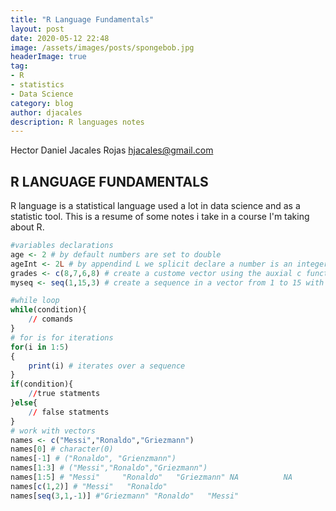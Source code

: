 ```yaml
---
title: "R Language Fundamentals"
layout: post
date: 2020-05-12 22:48
image: /assets/images/posts/spongebob.jpg
headerImage: true
tag:
- R 
- statistics
- Data Science
category: blog
author: djacales
description: R languages notes
---
```


Hector Daniel Jacales Rojas <hjacales@gmail.com>

## R LANGUAGE FUNDAMENTALS

R language is a statistical language used  a lot in data science and as a statistic tool. This is a resume of some notes i take in a course I'm taking about R.

```R
#variables declarations
age <- 2 # by default numbers are set to double
ageInt <- 2L # by appendind L we splicit declare a number is an integer
grades <- c(8,7,6,8) # create a custome vector using the auxial c function
myseq <- seq(1,15,3) # create a sequence in a vector from 1 to 15 with steps of 3

#while loop
while(condition){
    // comands
}
# for is for iterations
for(i in 1:5)
{
    print(i) # iterates over a sequence
}
if(condition){
    //true statments
}else{
    // false statments
}
# work with vectors
names <- c("Messi","Ronaldo","Griezmann")
names[0] # character(0)
names[-1] # ("Ronaldo", "Grienzmann")
names[1:3] # ("Messi","Ronaldo","Griezmann")
names[1:5] # "Messi"     "Ronaldo"   "Griezmann" NA          NA  
names[c(1,2)] # "Messi"   "Ronaldo"
names[seq(3,1,-1)] #"Griezmann" "Ronaldo"   "Messi"


```
